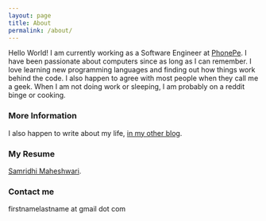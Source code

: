 ```yaml
---
layout: page
title: About
permalink: /about/
---
```

Hello World! I am currently working as a Software Engineer at [PhonePe](https://www.phonepe.com/en/). I have been passionate about computers since as long as I can remember. I love learning new programming languages and finding out how things work behind the code. I also happen to agree with most people when they call me a geek. When I am not doing work or sleeping, I am probably on a reddit binge or cooking.

### More Information

I also happen to write about my life, [in my other blog](http://www.samridhimaheshwari.blogspot.com).

### My Resume
[Samridhi Maheshwari](https://drive.google.com/file/d/1qPOpy9LaJBnODrWQvB_6s4OBmuahf0Fs/view?usp=sharing).


### Contact me

firstnamelastname at gmail dot com 

